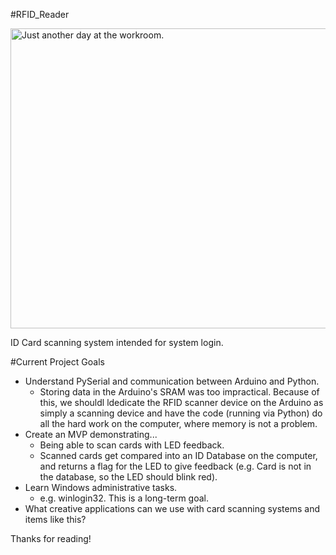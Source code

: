 #RFID_Reader

<img src = "http://i.imgur.com/Cym3HOT.jpg" alt = "Just another day at the workroom." height="480" width="800">

ID Card scanning system intended for system login.

#Current Project Goals
* Understand PySerial and communication between Arduino and Python.
  * Storing data in the Arduino's SRAM was too impractical. Because of this, we shouldl ldedicate the RFID scanner device on the Arduino as simply a scanning device and have the code (running via Python) do all the hard work on the computer, where memory is not a problem.
* Create an MVP demonstrating...
  * Being able to scan cards with LED feedback.
  * Scanned cards get compared into an ID Database on the computer, and returns a flag for the LED to give feedback (e.g. Card is not in the database, so the LED should blink red).
* Learn Windows administrative tasks.
  * e.g. winlogin32. This is a long-term goal.
* What creative applications can we use with card scanning systems and items like this?

Thanks for reading!
